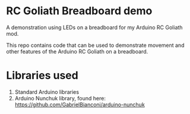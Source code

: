 # RC Goliath Breadboard demo

A demonstration using LEDs on a breadboard for my Arduino RC Goliath mod.

This repo contains code that can be used to demonstrate movement and other features of the Arduino RC Goliath on a breadboard.


# Libraries used
1. Standard Arduino libraries
2. Arduino Nunchuk library, found here: https://github.com/GabrielBianconi/arduino-nunchuk



